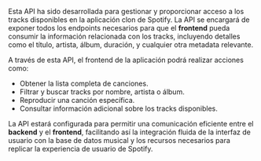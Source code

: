 Esta API ha sido desarrollada para gestionar y proporcionar acceso a los tracks disponibles en la aplicación clon de Spotify. La API se encargará de exponer todos los endpoints necesarios para que el **frontend** pueda consumir la información relacionada con los tracks, incluyendo detalles como el título, artista, álbum, duración, y cualquier otra metadata relevante.

A través de esta API, el frontend de la aplicación podrá realizar acciones como:

- Obtener la lista completa de canciones.
- Filtrar y buscar tracks por nombre, artista o álbum.
- Reproducir una canción específica.
- Consultar información adicional sobre los tracks disponibles.

La API estará configurada para permitir una comunicación eficiente entre el **backend** y el **frontend**, facilitando así la integración fluida de la interfaz de usuario con la base de datos musical y los recursos necesarios para replicar la experiencia de usuario de Spotify.